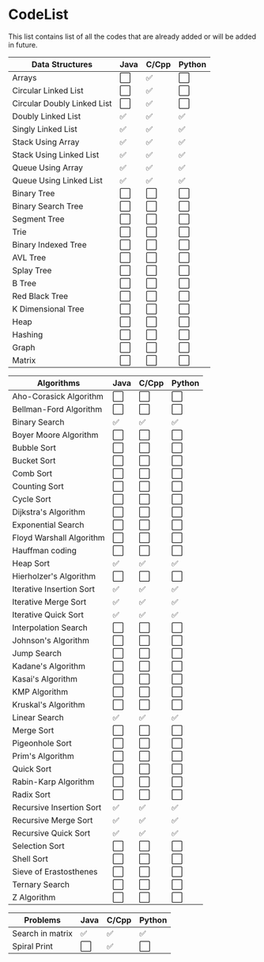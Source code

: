 # CodeList

This list contains list of all the codes that are already added or will be added in future.

| Data Structures             | Java                 | C/Cpp                | Python               |
| --------------------------- | -------------------- | -------------------- | -------------------- |
| Arrays                      | :white_large_square: | :white_check_mark:   | :white_large_square: |
| Circular Linked List        | :white_large_square: | :white_check_mark:   | :white_large_square: |
| Circular Doubly Linked List | :white_large_square: | :white_check_mark:   | :white_large_square: |
| Doubly Linked List          | :white_check_mark:   | :white_check_mark:   | :white_check_mark:   |
| Singly Linked List          | :white_check_mark:   | :white_check_mark:   | :white_check_mark:   |
| Stack Using Array           | :white_check_mark:   | :white_check_mark:   | :white_check_mark:   |
| Stack Using Linked List     | :white_check_mark:   | :white_check_mark:   | :white_check_mark:   |
| Queue Using Array           | :white_check_mark:   | :white_check_mark:   | :white_check_mark:   |
| Queue Using Linked List     | :white_check_mark:   | :white_check_mark:   | :white_check_mark:   |
| Binary Tree                 | :white_large_square: | :white_large_square: | :white_large_square: |
| Binary Search Tree          | :white_large_square: | :white_large_square: | :white_large_square: |
| Segment Tree                | :white_large_square: | :white_large_square: | :white_large_square: |
| Trie                        | :white_large_square: | :white_large_square: | :white_large_square: |
| Binary Indexed Tree         | :white_large_square: | :white_large_square: | :white_large_square: |
| AVL Tree                    | :white_large_square: | :white_large_square: | :white_large_square: |
| Splay Tree                  | :white_large_square: | :white_large_square: | :white_large_square: |
| B Tree                      | :white_large_square: | :white_large_square: | :white_large_square: |
| Red Black Tree              | :white_large_square: | :white_large_square: | :white_large_square: |
| K Dimensional Tree          | :white_large_square: | :white_large_square: | :white_large_square: |
| Heap                        | :white_large_square: | :white_large_square: | :white_large_square: |
| Hashing                     | :white_large_square: | :white_large_square: | :white_large_square: |
| Graph                       | :white_large_square: | :white_large_square: | :white_large_square: |
| Matrix                      | :white_large_square: | :white_large_square: | :white_large_square: |

| Algorithms               | Java                 | C/Cpp                | Python               |
| ------------------------ | -------------------- | -------------------- | -------------------- |
| Aho-Corasick Algorithm   | :white_large_square: | :white_large_square: | :white_large_square: |
| Bellman-Ford Algorithm   | :white_large_square: | :white_large_square: | :white_large_square: |
| Binary Search            | :white_check_mark:   | :white_check_mark:   | :white_check_mark:   |
| Boyer Moore Algorithm    | :white_large_square: | :white_large_square: | :white_large_square: |
| Bubble Sort              | :white_large_square: | :white_large_square: | :white_large_square: |
| Bucket Sort              | :white_large_square: | :white_large_square: | :white_large_square: |
| Comb Sort                | :white_large_square: | :white_large_square: | :white_large_square: |
| Counting Sort            | :white_large_square: | :white_large_square: | :white_large_square: |
| Cycle Sort               | :white_large_square: | :white_large_square: | :white_large_square: |
| Dijkstra's Algorithm     | :white_large_square: | :white_large_square: | :white_large_square: |
| Exponential Search       | :white_large_square: | :white_large_square: | :white_large_square: |
| Floyd Warshall Algorithm | :white_large_square: | :white_large_square: | :white_large_square: |
| Hauffman coding          | :white_large_square: | :white_large_square: | :white_large_square: |
| Heap Sort                | :white_check_mark:   | :white_check_mark:   | :white_check_mark:   |
| Hierholzer's Algorithm   | :white_large_square: | :white_large_square: | :white_large_square: |
| Iterative Insertion Sort | :white_check_mark:   | :white_check_mark:   | :white_check_mark:   |
| Iterative Merge Sort     | :white_check_mark:   | :white_check_mark:   | :white_check_mark:   |
| Iterative Quick Sort     | :white_check_mark:   | :white_check_mark:   | :white_check_mark:   |
| Interpolation Search     | :white_large_square: | :white_large_square: | :white_large_square: |
| Johnson's Algorithm      | :white_large_square: | :white_large_square: | :white_large_square: |
| Jump Search              | :white_large_square: | :white_large_square: | :white_large_square: |
| Kadane's Algorithm       | :white_large_square: | :white_large_square: | :white_large_square: |
| Kasai's Algorithm        | :white_large_square: | :white_large_square: | :white_large_square: |
| KMP Algorithm            | :white_large_square: | :white_large_square: | :white_large_square: |
| Kruskal's Algorithm      | :white_large_square: | :white_large_square: | :white_large_square: |
| Linear Search            | :white_check_mark:   | :white_check_mark:   | :white_check_mark:   |
| Merge Sort               | :white_large_square: | :white_large_square: | :white_large_square: |
| Pigeonhole Sort          | :white_large_square: | :white_large_square: | :white_large_square: |
| Prim's Algorithm         | :white_large_square: | :white_large_square: | :white_large_square: |
| Quick Sort               | :white_large_square: | :white_large_square: | :white_large_square: |
| Rabin-Karp Algorithm     | :white_large_square: | :white_large_square: | :white_large_square: |
| Radix Sort               | :white_large_square: | :white_large_square: | :white_large_square: |
| Recursive Insertion Sort | :white_check_mark:   | :white_check_mark:   | :white_check_mark:   |
| Recursive Merge Sort     | :white_check_mark:   | :white_check_mark:   | :white_check_mark:   |
| Recursive Quick Sort     | :white_check_mark:   | :white_check_mark:   | :white_check_mark:   |
| Selection Sort           | :white_large_square: | :white_large_square: | :white_large_square: |
| Shell Sort               | :white_large_square: | :white_large_square: | :white_large_square: |
| Sieve of Erastosthenes   | :white_large_square: | :white_large_square: | :white_large_square: |
| Ternary Search           | :white_large_square: | :white_large_square: | :white_large_square: |
| Z Algorithm              | :white_large_square: | :white_large_square: | :white_large_square: |

| Problems         | Java                 | C/Cpp              | Python               |
| ---------------- | -------------------- | ------------------ | -------------------- |
| Search in matrix | :white_check_mark:   | :white_check_mark: | :white_check_mark:   |
| Spiral Print     | :white_large_square: | :white_check_mark: | :white_large_square: |

